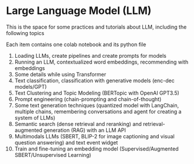 # Large Language Model (LLM)
This is the space for some practices and tutorials about LLM, including the following topics

Each item contains one colab notebook and its python file

1. Loading LLMs, create pipelines and create prompts for models
2. Running an LLM, contextualized word embeddings, recommending with embeddings
3. Some details while using Transformer
4. Text classification, classification with generative models (enc-dec models/GPT)
5. Text Clustering and Topic Modeling (BERTopic with OpenAI GPT3.5)
6. Prompt engineering (chain-prompting and chain-of-thought)
7. Some text generation techniques (quantized model with LangChain, multiple chains, remembering conversations and agent for creating a system of LLMs)
8. Semantic search (dense retrieval and reranking) and retrieval-augmented generation (RAG) with an LLM API
9. Multimodals LLMs (SBERT, BLIP-2 for image captioning and visual question answering) and text event widget
10. Train and fine-tuning an embedding model (Supervised/Augmented SBERT/Unsupervised Learning)
